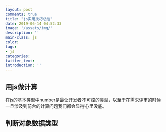 ```yaml
---
layout: post
comments: true
title: "js实用技巧总结"
date: 2019-06-14 04:52:33
image: '/assets/img/'
description: ''
main-class: js
color:
tags:
- js
categories:
twitter_text:
introduction: ''
---
```

<!-- https://mp.weixin.qq.com/s/w5i6mndccPsBnDsbdREeDg -->
## 用js做计算
在js的基本类型中number是最让开发者不可控的类型，以至于在需求评审的时候一旦涉及到前台的计算问题我们都会显得心里没底。
## 判断对象数据类型
